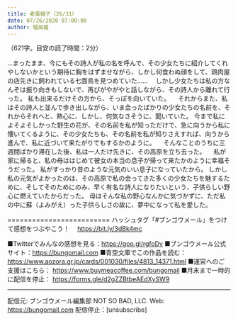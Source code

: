 ```yaml
---
title: 麦藁帽子（26/31）
date: 07/26/2020 07:00:00
author: 堀辰雄
---
```


（621字。目安の読了時間：2分）

…まったまま、今にもその詩人が私の名を呼んで、その少女たちに紹介してくれやしないかという期待に胸をはずませながら、しかし何食わぬ顔をして、鶏肉屋の店先きに飼われている七面鳥を見つめていた……
　しかし少女たちは私の方なんぞは振り向きもしないで、再びがやがやと話しながら、その詩人から離れて行った。
私も出来るだけその方から、そっぽを向いていた。
　それからまた、私はその詩人と並んで歩き出しながら、いま会ったばかりの少女たちの名前を、それからそれへと、熱心に、しかし、何気なさそうに、聞いていた。
今まで私によそよそしかった野生の花が、その名前を私が知っただけで、急に向うから私に懐いてくるように、その少女たちも、その名前を私が知りさえすれば、向うから進んで、私に近づいて来たがりでもするかのように。
　そんなことのうちに三週間ばかり滞在した後、私は一人だけ先きに、その高原を立ち去った。
　私が家に帰ると、私の母ははじめて彼女の本当の息子が帰って来たかのように幸福そうだった。
私がすっかり昔のような元気のいい息子になっていたから。
しかし私の元気がよかったのは、その高原で私の会ってきた多くの少女たちを魅するために、そしてそのためにのみ、早く有名な詩人になりたいという、子供らしい野心に燃えていたからだった。
母はそんな私の野心なんかに気づかずに、ただ私の中に蘇（よみがえ）った子供らしさの故に、夢中になって私を愛した。

=========================
ハッシュタグ「#ブンゴウメール」をつけて感想をつぶやこう！　
https://bit.ly/3dBk4mc

■Twitterでみんなの感想を見る：https://goo.gl/rgfoDv
■ブンゴウメール公式サイト：https://bungomail.com
■青空文庫でこの作品を読む：https://www.aozora.gr.jp/cards/001030/files/4813_14371.html
■運営へのご支援はこちら： https://www.buymeacoffee.com/bungomail
■月末まで一時的に配信を停止： https://forms.gle/d2gZZBtbeAEdXySW9

-------
配信元: ブンゴウメール編集部
NOT SO BAD, LLC.
Web: https://bungomail.com
配信停止：[unsubscribe]


